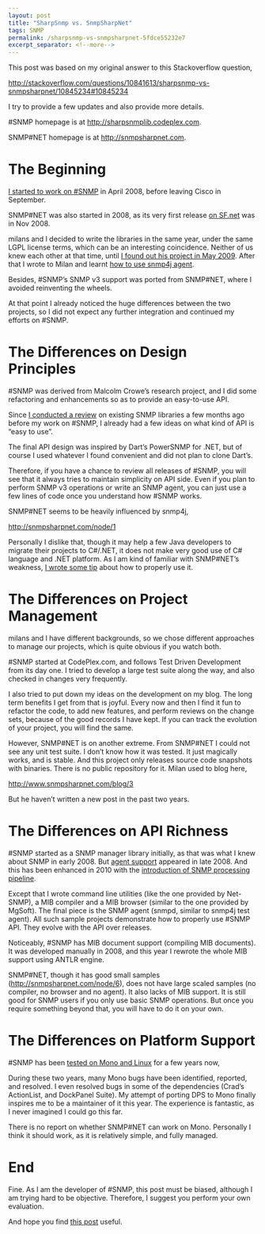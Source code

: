 ```yaml
---
layout: post
title: "SharpSnmp vs. SnmpSharpNet"
tags: SNMP
permalink: /sharpsnmp-vs-snmpsharpnet-5fdce55232e7
excerpt_separator: <!--more-->
---
```

This post was based on my original answer to this Stackoverflow question,

http://stackoverflow.com/questions/10841613/sharpsnmp-vs-snmpsharpnet/10845234#10845234

I try to provide a few updates and also provide more details.

#SNMP homepage is at http://sharpsnmplib.codeplex.com.

SNMP#NET homepage is at http://snmpsharpnet.com.
<!--more-->

# The Beginning

[I started to work on #SNMP](/announce-sharp-snmp-library-for-net-e359089cad7f) in April 2008, before leaving Cisco in September.

SNMP#NET was also started in 2008, as its very first release [on SF.net](http://sourceforge.net/projects/snmpsharpnet/files/snmpsharpnet/) was in Nov 2008.

milans and I decided to write the libraries in the same year, under the same LGPL license terms, which can be an interesting coincidence. Neither of us knew each other at that time, until [I found out his project in May 2009](/trident-sign-another-open-source-snmp-library-via-c-4f2b904252). After that I wrote to Milan and learnt [how to use snmp4j agent](/trident-sign-how-to-set-up-snmp4j-agent-part-1-9354ddb8868a).

Besides, #SNMP’s SNMP v3 support was ported from SNMP#NET, where I avoided reinventing the wheels.

At that point I already noticed the huge differences between the two projects, so I did not expect any further integration and continued my efforts on #SNMP.

# The Differences on Design Principles

#SNMP was derived from Malcolm Crowe’s research project, and I did some refactoring and enhancements so as to provide an easy-to-use API.

Since [I conducted a review](/product-review-snmp-libraries-for-net-evaluation-report-e13f25991cad) on existing SNMP libraries a few months ago before my work on #SNMP, I already had a few ideas on what kind of API is “easy to use”.

The final API design was inspired by Dart’s PowerSNMP for .NET, but of course I used whatever I found convenient and did not plan to clone Dart’s.

Therefore, if you have a chance to review all releases of #SNMP, you will see that it always tries to maintain simplicity on API side. Even if you plan to perform SNMP v3 operations or write an SNMP agent, you can just use a few lines of code once you understand how #SNMP works.

SNMP#NET seems to be heavily influenced by snmp4j,

http://snmpsharpnet.com/node/1

Personally I dislike that, though it may help a few Java developers to migrate their projects to C#/.NET, it does not make very good use of C# language and .NET platform. As I am kind of familiar with SNMP#NET’s weakness, [I wrote some tip](/a-tip-for-snmpsharpnet-snmp-net-users-6a23a02b71e) about how to properly use it.

# The Differences on Project Management

milans and I have different backgrounds, so we chose different approaches to manage our projects, which is quite obvious if you watch both.

#SNMP started at CodePlex.com, and follows Test Driven Development from its day one. I tried to develop a large test suite along the way, and also checked in changes very frequently.

I also tried to put down my ideas on the development on my blog. The long term benefits I get from that is joyful. Every now and then I find it fun to refactor the code, to add new features, and perform reviews on the change sets, because of the good records I have kept. If you can track the evolution of your project, you will find the same.

However, SNMP#NET is on another extreme. From SNMP#NET I could not see any unit test suite. I don’t know how it was tested. It just magically works, and is stable. And this project only releases source code snapshots with binaries. There is no public repository for it. Milan used to blog here,

http://www.snmpsharpnet.com/blog/3

But he haven’t written a new post in the past two years.

# The Differences on API Richness

#SNMP started as a SNMP manager library initially, as that was what I knew about SNMP in early 2008. But [agent support](/snmp-design-incomplete-agent-demo-5550acc8f1e4) appeared in late 2008. And this has been enhanced in 2010 with the [introduction of SNMP processing pipeline](/honeycell-drops-snmp-pipeline-and-our-agent-demo-89986da1a5da).

Except that I wrote command line utilities (like the one provided by Net-SNMP), a MIB compiler and a MIB browser (similar to the one provided by MgSoft). The final piece is the SNMP agent (snmpd, similar to snmp4j test agent). All such sample projects demonstrate how to properly use #SNMP API. They evolve with the API over releases.

Noticeably, #SNMP has MIB document support (compiling MIB documents). It was developed manually in 2008, and this year I rewrote the whole MIB support using ANTLR engine.

SNMP#NET, though it has good small samples (http://snmpsharpnet.com/node/6), does not have large scaled samples (no compiler, no browser and no agent). It also lacks of MIB support. It is still good for SNMP users if you only use basic SNMP operations. But once you require something beyond that, you will have to do it on your own.

# The Differences on Platform Support

#SNMP has been [tested on Mono and Linux](/dockpanel-suite-tip-5-we-could-go-mono-63ee484f77a0) for a few years now,

During these two years, many Mono bugs have been identified, reported, and resolved. I even resolved bugs in some of the dependencies (Crad’s ActionList, and DockPanel Suite). My attempt of porting DPS to Mono finally inspires me to be a maintainer of it this year. The experience is fantastic, as I never imagined I could go this far.

There is no report on whether SNMP#NET can work on Mono. Personally I think it should work, as it is relatively simple, and fully managed.

# End

Fine. As I am the developer of #SNMP, this post must be biased, although I am trying hard to be objective. Therefore, I suggest you perform your own evaluation.

And hope you find [this post](/product-review-snmp-libraries-for-net-evaluation-report-e13f25991cad) useful.
